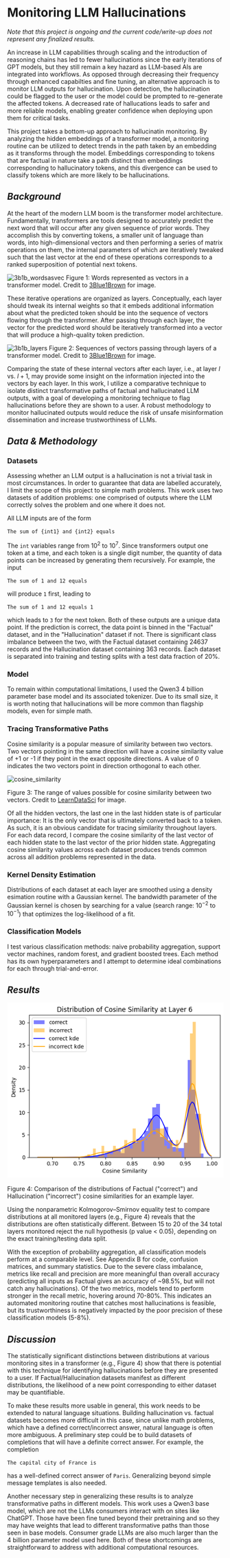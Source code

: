 # Monitoring LLM Hallucinations

*Note that this project is ongoing and the current code/write-up does not represent any finalized results.*

An increase in LLM capabilities through scaling and the introduction of reasoning chains has led to fewer hallucinations since the early iterations of GPT models, but they still remain a key hazard as LLM-based AIs are integrated into workflows.
As opposed through decreasing their frequency through enhanced capabilties and fine tuning, an alternative approach is to monitor LLM outputs for hallucination.
Upon detection, the hallucination could be flagged to the user or the model could be prompted to re-generate the affected tokens.
A decreased rate of hallucations leads to safer and more reliable models, enabling greater confidence when deploying upon them for critical tasks.

This project takes a bottom-up approach to hallucinatin monitoring.
By analyzing the hidden embeddings of a transformer model, a monitoring routine can be utilized to detect trends in the path taken by an embedding as it transforms through the model.
Embeddings corresponding to tokens that are factual in nature take a path distinct than embeddings corresponding to hallucinatory tokens, and this divergence can be used to classify tokens which are more likely to be hallucinations.



## *Background*

At the heart of the modern LLM boom is the transformer model architecture.
Fundamentally, transformers are tools designed to accurately predict the next word that will occur after any given sequence of prior words.
They accomplish this by converting tokens, a smaller unit of language than words, into high-dimensional vectors and then performing a series of matrix operations on them, the internal parameters of which are iteratively tweaked such that the last vector at the end of these operations corresponds to a ranked superposition of potential next tokens.


![3b1b_wordsasvec](https://3b1b-posts.us-east-1.linodeobjects.com/content/lessons/2024/gpt/token.png)
Figure 1: Words represented as vectors in a transformer model. Credit to [3Blue1Brown](https://www.3blue1brown.com/lessons/gpt) for image.


These iterative operations are organized as layers.
Conceptually, each layer should tweak its internal weights so that it embeds additional information about what the predicted token should be into the sequence of vectors flowing through the transformer.
After passing through each layer, the vector for the predicted word should be iteratively transformed into a vector that will produce a high-quality token prediction.


![3b1b_layers](https://3b1b-posts.us-east-1.linodeobjects.com/content/lessons/2024/gpt/arrays.png)
Figure 2: Sequences of vectors passing through layers of a transformer model. Credit to [3Blue1Brown](https://www.3blue1brown.com/lessons/gpt) for image.


[comment]: <> (this is a good point to include lit review)
Comparing the state of these internal vectors after each layer, i.e., at layer $l$ vs. $l+1$, may provide some insight on the information injected into the vectors by each layer.
In this work, I utilize a comparative technique to isolate distinct transformative paths of factual and hallucinated LLM outputs, with a goal of developing a monitoring technique to flag hallucinations before they are shown to a user.
A robust methodology to monitor hallucinated outputs would reduce the risk of unsafe misinformation dissemination and increase trustworthiness of LLMs.



## *Data & Methodology*

### Datasets
Assessing whether an LLM output is a hallucination is not a trivial task in most circumstances.
In order to guarantee that data are labelled accurately, I limit the scope of this project to simple math problems.
This work uses two datasets of addition problems: one comprised of outputs where the LLM correctly solves the problem and one where it does not.

All LLM inputs are of the form
```
The sum of {int1} and {int2} equals
```
The `int` variables range from $10^2$ to $10^7$.
Since transformers output one token at a time, and each token is a single digit number, the quantity of data points can be increased by generating them recursively.
For example, the input
```
The sum of 1 and 12 equals
```
will produce `1` first, leading to
```
The sum of 1 and 12 equals 1
```
which leads to `3` for the next token. Both of these outputs are a unique data point. If the prediction is correct, the data point is binned in the "Factual" dataset, and in the "Hallucination" dataset if not.
There is significant class imbalance between the two, with the Factual dataset containing 24637 records and the Hallucination dataset containing 363 records.
Each dataset is separated into training and testing splits with a test data fraction of 20%.

### Model
To remain within computational limitations, I used the Qwen3 4 billion parameter base model and its associated tokenizer.
Due to its small size, it is worth noting that hallucinations will be more common than flagship models, even for simple math.

### Tracing Transformative Paths
Cosine similarity is a popular measure of similarity between two vectors.
Two vectors pointing in the same direction will have a cosine similarity value of +1 or -1 if they point in the exact opposite directions.
A value of 0 indicates the two vectors point in direction orthogonal to each other.


![cosine_similarity](https://storage.googleapis.com/lds-media/images/cosine-similarity-vectors.width-745.jpg)

Figure 3: The range of values possible for cosine similarity between two vectors. Credit to [LearnDataSci](https://www.learndatasci.com/glossary/cosine-similarity/) for image.


Of all the hidden vectors, the last one in the last hidden state is of particular importance:
It is the only vector that is ultimately converted back to a token.
As such, it is an obvious candidate for tracing similarity throughout layers.
For each data record, I compare the cosine similarity of the last vector of each hidden state to the last vector of the prior hidden state.
Aggregating cosine similarity values across each dataset produces trends common across all addition problems represented in the data.

### Kernel Density Estimation
Distributions of each dataset at each layer are smoothed using a density esimation routine with a Gaussian kernel.
The bandwidth parameter of the Gaussian kernel is chosen by searching for a value (search range: $10^{-2}$ to $10^{-1}$) that optimizes the log-likelihood of a fit.

### Classification Models
I test various classification methods: naive probability aggregation, support vector machines, random forest, and gradient boosted trees.
Each method has its own hyperparameters and I attempt to determine ideal combinations for each through  trial-and-error.



## *Results*

![distribution_comparison](temp.png)

Figure 4: Comparison of the distributions of Factual ("correct") and Hallucination ("incorrect") cosine similarities for an example layer.

Using the nonparametric Kolmogorov–Smirnov equality test to compare distributions at all monitored layers (e.g., Figure 4) reveals that the distributions are often statistically different.
Between 15 to 20 of the 34 total layers monitored reject the null hypothesis (p value < 0.05), depending on the exact training/testing data split.

With the exception of probability aggregation, all classification models perform at a comparable level.
See Appendix B for code, confusion matrices, and summary statistics.
Due to the severe class imbalance, metrics like recall and precision are more meaningful than overall accuracy (predicting all inputs as Factual gives an accuracy of ~98.5%, but will not catch any hallucinations).
Of the two metrics, models tend to perform stronger in the recall metric, hovering around 70-80%.
This indicates an automated monitoring routine that catches most hallucinations is feasible, but its trustworthiness is negatively impacted by the poor precision of these classification models (5-8%).



## *Discussion*

The statistically significant distinctions between distributions at various monitoring sites in a transformer (e.g., Figure 4) show that there is potential with this technique for identifying hallucinations before they are presented to a user.
If Factual/Hallucination datasets manifest as different distributions, the likelihood of a new point corresponding to either dataset may be quantifiable.

To make these results more usable in general, this work needs to be extended to natural language situations.
Building hallucination vs. factual datasets becomes more difficult in this case, since unlike math problems, which have a defined correct/incorrect answer, natural language is often more ambiguous.
A preliminary step could be to build datasets of completions that will have a definite correct answer.
For example, the completion
```
The capital city of France is
```
has a well-defined correct answer of `Paris`.
Generalizing beyond simple message templates is also needed.

Another necessary step in generalizing these results is to analyze transformative paths in different models.
This work uses a Qwen3 base model, which are not the LLMs consumers interact with on sites like ChatGPT.
Those have been fine tuned beyond their pretraining and so they may have weights that lead to different transformative paths than those seen in base models.
Consumer grade LLMs are also much larger than the 4 billion parameter model used here.
Both of these shortcomings are straightforward to address with additional computational resources.